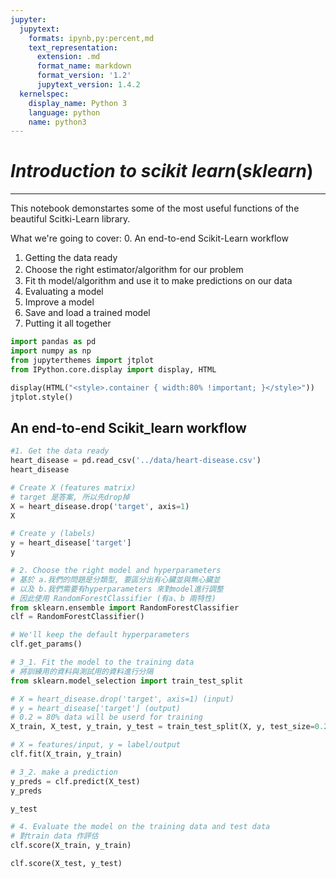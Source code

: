 ```yaml
---
jupyter:
  jupytext:
    formats: ipynb,py:percent,md
    text_representation:
      extension: .md
      format_name: markdown
      format_version: '1.2'
      jupytext_version: 1.4.2
  kernelspec:
    display_name: Python 3
    language: python
    name: python3
---
```


# ${Introduction\;to\;scikit\;learn(sklearn)}$
---
This notebook demonstartes some of the most useful functions of the beautiful Scitki-Learn library.  
  
What we're going to cover:
  0. An end-to-end Scikit-Learn workflow
  1. Getting the data ready
  2. Choose the right estimator/algorithm for our problem　　
  3. Fit th model/algorithm and use it to make predictions on our data
  4. Evaluating a model
  5. Improve a model
  6. Save and load a trained model
  7. Putting it all together
  

```python
import pandas as pd
import numpy as np
from jupyterthemes import jtplot
from IPython.core.display import display, HTML

display(HTML("<style>.container { width:80% !important; }</style>"))
jtplot.style()
```

## An end-to-end Scikit_learn workflow

```python
#1. Get the data ready
heart_disease = pd.read_csv('../data/heart-disease.csv')
heart_disease
```

```python
# Create X (features matrix) 
# target 是答案, 所以先drop掉
X = heart_disease.drop('target', axis=1)
X
```

```python
# Create y (labels)
y = heart_disease['target']
y
```

```python
# 2. Choose the right model and hyperparameters
# 基於 a.我們的問題是分類型, 要區分出有心臟並與無心臟並
# 以及 b.我們需要有hyperparameters 來對model進行調整
# 因此使用 RandomForestClassifier (有a、b 兩特性)
from sklearn.ensemble import RandomForestClassifier
clf = RandomForestClassifier()

# We'll keep the default hyperparameters
clf.get_params()
```

```python
# 3_1. Fit the model to the training data
# 將訓練用的資料與測試用的資料進行分隔
from sklearn.model_selection import train_test_split

# X = heart_disease.drop('target', axis=1) (input)
# y = heart_disease['target'] (output)
# 0.2 = 80% data will be userd for training
X_train, X_test, y_train, y_test = train_test_split(X, y, test_size=0.2) 
```

```python
# X = features/input, y = label/output
clf.fit(X_train, y_train)
```

```python
# 3_2. make a prediction
y_preds = clf.predict(X_test)
y_preds
```

```python
y_test
```

```python
# 4. Evaluate the model on the training data and test data
# 對train data 作評估
clf.score(X_train, y_train)
```

```python
clf.score(X_test, y_test)
```
